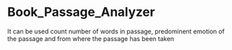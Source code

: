 # Book_Passage_Analyzer
 It can be used count number of words in passage, predominent emotion of the passage and from where the passage has been taken
